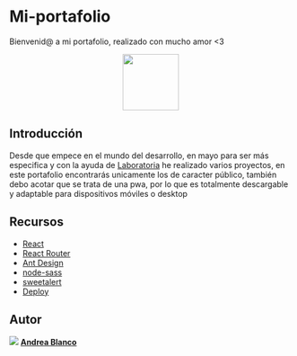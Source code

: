 # Mi-portafolio
Bienvenid@ a mi portafolio, realizado con mucho amor &lt;3
<p align="center">
  <img src="https://i.pinimg.com/originals/62/85/45/6285457cff60df50c3425941897ed4b4.gif" width="100" height="100" />
</p>

## Introducción
Desde que empece en el mundo del desarrollo, en mayo para ser más especifica y con la ayuda de [Laboratoria](https://www.laboratoria.la/) he realizado varios proyectos, en este portafolio encontrarás unicamente los de caracter público, también debo acotar que se trata de una pwa, por lo que es totalmente descargable y adaptable para dispositivos móviles o desktop

## Recursos
- [React](https://es.reactjs.org/)
- [React Router](https://reactrouter.com/docs/en/v6/getting-started/overview)
- [Ant Design](https://ant.design/docs/react/introduce)
- [node-sass](https://www.npmjs.com/package/node-sass)
- [sweetalert](https://sweetalert.js.org/guides/)
- [Deploy](https://platzi.com/tutoriales/1548-react/4065-guia-para-usar-github-pages-en-tus-proyectos-de-reactjs/)

## Autor
<img src="https://img.icons8.com/external-soft-fill-juicy-fish/60/000000/external-developer-coding-and-development-soft-fill-soft-fill-juicy-fish.png"/> **[Andrea Blanco](https://github.com/Andu15)**
